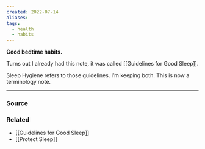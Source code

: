 ```yaml
---
created: 2022-07-14
aliases: 
tags:
  - health
  - habits
---
```

**Good bedtime habits.**

Turns out I already had this note, it was called [[Guidelines for Good Sleep]].

Sleep Hygiene refers to those guidelines. I’m keeping both. This is now a terminology note.

---

### Source

### Related
- [[Guidelines for Good Sleep]] 
- [[Protect Sleep]]